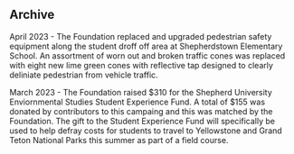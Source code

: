 ## Archive

April 2023 - The Foundation replaced and upgraded pedestrian safety equipment along the student droff off area at Shepherdstown Elementary School. An assortment of worn out and broken traffic cones was replaced with eight new lime green cones with reflective tap designed to clearly deliniate pedestrian from vehicle traffic.

March 2023 - The Foundation raised $310 for the Shepherd University Enviornmental Studies Student Experience Fund. A total of $155 was donated by contributors to this campaing and this was matched by the Foundation. The gift to the Student Experience Fund will specifically be used to help defray costs for students to travel to Yellowstone and Grand Teton National Parks this summer as part of a field course. 
